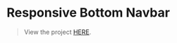 # Responsive Bottom Navbar

> View the project [HERE](https://pradeeprajnepal.github.io/responsiveBottomNavbarJS).

